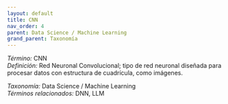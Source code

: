 ```yaml
---
layout: default
title: CNN
nav_order: 4
parent: Data Science / Machine Learning
grand_parent: Taxonomía
---
```


*Término:* CNN  
*Definición:* Red Neuronal Convolucional; tipo de red neuronal diseñada para procesar datos con estructura de cuadrícula, como imágenes.

*Taxonomía:* Data Science / Machine Learning  
*Términos relacionados:* DNN, LLM
